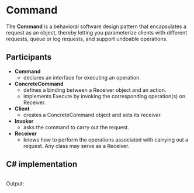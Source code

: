 # Command

The **Command** is a behavioral software design pattern that encapsulates a request as an object, thereby letting you parameterize clients with different requests, queue or log requests, and support undoable operations.

## Participants

* **Command**
  * declares an interface for executing an operation.
* **ConcreteCommand**
  * defines a binding between a Receiver object and an action.
  * implements Execute by invoking the corresponding operation(s) on Receiver.
* **Client**
  * creates a ConcreteCommand object and sets its receiver.
* **Invoker**
  * asks the command to carry out the request.
* **Receiver**
  * knows how to perform the operations associated with carrying out a request. Any class may serve as a Receiver.

## C# implementation

```csharp
```

Output:

```output
```
